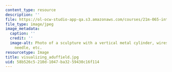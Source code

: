 ```yaml
---
content_type: resource
description: ''
file: https://ol-ocw-studio-app-qa.s3.amazonaws.com/courses/21m-065-introduction-to-musical-composition-spring-2014/58b526c5210d1047ba3259430c16f114_visualizing_aduffield.jpg
file_type: image/jpeg
image_metadata:
  caption: ''
  credit: ''
  image-alt: Photo of a sculpture with a vertical metal cylinder, wires, knitting
    needle, etc.
resourcetype: Image
title: visualizing_aduffield.jpg
uid: 58b526c5-210d-1047-ba32-59430c16f114
---
```

